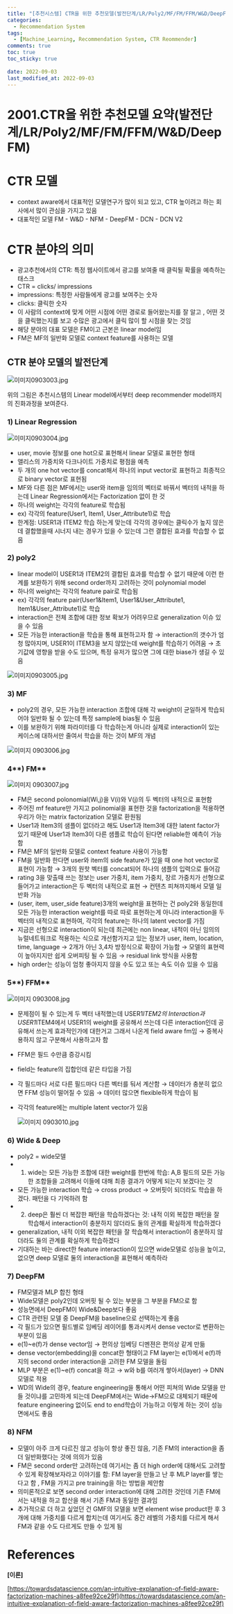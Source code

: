 ```yaml
---
title: "[추천시스템] CTR을 위한 추천모델(발전단계/LR/Poly2/MF/FM/FFM/W&D/DeepFM)"
categories:
  - Recommendation System
tags:
  - [Machine_Learning, Recommendation System, CTR Reommender]
comments: true
toc: true
toc_sticky: true
 
date: 2022-09-03
last_modified_at: 2022-09-03
---
```



# 2001.CTR을 위한 추천모델 요약(발전단계/LR/Poly2/MF/FM/FFM/W&D/DeepFM)

# CTR 모델 
- context aware에서 대표적인 모델연구가 많이 되고 있고, CTR 높이려고 하는 회사에서 많이 관심을 가지고 있음
- 대표적인 모델 FM - W&D - NFM - DeepFM - DCN - DCN V2

# CTR 분야의 의미

- 광고추천에서의 CTR:  특정 웹사이트에서 광고를 보여줄 때 클릭될 확률을 예측하는 태스크
- CTR = clicks/ impressions
- impressions: 특정한 사람들에게 광고를 보여주는 숫자
- clicks: 클릭한 숫자
- 이 사람의 context에 맞게 어떤 시점에 어떤 경로로 들어왔는지를 잘 알고 , 어떤 것을 클릭했는지를 보고 수많은 광고에서 클릭 많이 할 시점을 찾는 것임
- 해당 분야의 대표 모델은 FM이고 근본은 linear model임
- FM은 MF의 일반화 모델로 context feature를 사용하는 모델

## CTR 분야 모델의 발전단계


![이미지0903003.jpg](/assets/2022-09-03/이미지_0903003.jpg)

위의 그림은 추천시스템의 Linear model에서부터 deep recommender model까지의 진화과정을 보여준다.

### 1) **Linear Regression**

![이미지0903004.jpg](/assets/2022-09-03/이미지_0903004.jpg)
- user, movie 정보를 one hot으로 표현해서 linear 모델로 표현한 형태
- 앨리스의 가중치와 다크나이트 가중치로 평점을 예측
- 두 개의 one hot vector를 concat해서 하나의 input vector로 표현하고 최종적으로 binary vector로 표현됨
- MF와 다른 점은  MF에서는 user와 item을 임의의 벡터로 바꿔서 벡터의 내적을 하는데 Linear Regression에서는 Factorization 없이 한 것
- 하나의 weight는 각각의 feature로 학습됨
- ex) 각각의 feature(User1, Item1, User_Attribute1)로 학습
- 한계점: USER1과 ITEM2 학습 하는게 맞는데 각각의 경우에는 클릭수가 높지 않은데 결합했을때 시너지 내는 경우가 있을 수 있는데 그런 결합된 효과를 학습할 수 없음

### **2) poly2**

- linear model이 USER1과 ITEM2의 결합된 효과를 학습할 수 없기 때문에 이런 한계를 보완하기 위해 second order까지 고려하는 것이 polynomial model
- 하나의 weight는 각각의 feature pair로 학습됨
- ex) 각각의 feature pair(User1&Item1, User1&User_Attribute1, Item1&User_Attribute1)로 학습
- interaction은 전체 조합에 대한 정보 확보가 어려우므로  generalization 이슈 있을 수 있음
- 모든 가능한 interaction을 학습을 통해 표현하고자 함 → interaction의 갯수가 엄청 많아지며, USER1이 ITEM3을 보지 않았는데 weight를 학습하기 어려움 → 초기값에 영향을 받을 수도 있으며, 특정 유저가 많으면 그에 대한 biase가 생길 수 있음

![이미지0903005.jpg](/assets/2022-09-03/이미지_0903005.jpg)

### **3) MF**

- poly2의 경우, 모든 가능한 interaction 조합에 대해 각 weight이 균일하게 학습되어야 일반화 될 수 있는데 특정 sample에 bias될 수 있음
- 이를 보완하기 위해 파라미터를 다 학습하는게 아니라 실제로 interaction이 있는 케이스에 대하서만 줄여서 학습을 하는 것이 MF의 개념

![이미지 0903006.jpg](/assets/2022-09-03/이미지_0903006.jpg)

### 4**) FM**

![이미지 0903007.jpg](/assets/2022-09-03/이미지_0903007.jpg)

- FM은 second polonomial(Wi,j)을 V(i)와 V(j)의 두 벡터의 내적으로 표현함
- 주어진 mf feature만 가지고 polinomial을 표현한 것을 factorization을 적용하면 우리가 아는 matrix factorization 모델로 환원됨
- User1과 Item3의 샘플이 없더라고 해도 User1과 Item3에 대한 latent factor가 있기 때문에 User1과 Item3이 다른 샘플로 학습이 된다면 reliable한 예측이 가능함
- FM은 MF의 일반화 모델로 context feature 사용이 가능함
- FM을 일반화 한다면 user와 item의 side feature가 있을 때 one hot vector로 표현이 가능함 → 3개의 원핫 벡터를 concat되어 하나의 샘플의 입력으로 들어감
- rating 3을 맞출때 쓰는 정보는 user 가중치, item 가중치, 장르 가중치가 선형으로 들어가고 interaction은 두 벡터의 내적으로 표현 → 컨텐츠 피쳐까지해서 모델 일반화 가능
- (user, item, user_side feature)3개의 weight을 표현하는 건 poly2와 동일한데 모든 가능한 interaction weight를 따로 따로 표현하는게 아니라 interaction을 두 벡터의 내적으로 표현하여, 각각의 feature는 하나의 latent vector를 가짐
- 지금은 선형으로 interaction이 되는데 최근에는 non linear, 내적이 아닌 임의의 뉴럴네트워크로 적용하는 식으로 개선함가지고 있는 정보가 user, item, location, time, language  → 2개가 아닌 3,4차 방정식으로 확장이 가능함 → 모델의 표현력이 높아지지만 쉽게 오버피팅 될 수 있음 → residual link 방식을 사용함
- high order는 성능이 엄청 좋아지지 않을 수도 있고 또는 속도 이슈 있을 수 있음

### 5**) FFM**

![이미지 0903008.jpg](/assets/2022-09-03/이미지_0903008.jpg)
- 문제점이 될 수 있는게 두 벡터 내적했는데 USER1*ITEM2의 Interaction과 USER1*ITEM4에서 USER1의 weight를 공유해서 쓰는데 다른 interaction인데 공유해서 쓰는게 효과적인가에 대한거고 그래서 나온게 field aware fm임 → 중복사용하지 않고 구분해서 사용하고자 함
- FFM은 필드 수만큼 증강시킴
- field는 feature의 집합인데 같은 타입을 가짐
- 각 필드마다 서로 다른 필드마다 다른 벡터를 둬서 계산함 → 데이터가 충분히 없으면 FFM 성능이 떨어질 수 있음 → 데이터 많으면 flexible하게 학습이 됨
- 각각의 feature에는 multiple latent vector가 있음
    
    ![이미지 0903010.jpg](/assets/2022-09-03/이미지_0903010.jpg)
    

### **6) Wide & Deep**

- poly2 =  wide모델
- 1) wide는 모든 가능한 조합에 대한 weight를 한번에 학습: A,B 필드의 모든 가능한 조합들을 고려해서 이들에 대해 최종 결과가 어떻게 되는지 보겠다는 것
- 모든 가능한 interaction 학습 → cross product → 오버핏이 되더라도 학습을 하겠다. 패턴을 다 기억하려 함
- 2) deep은 훨씬 더 복잡한 패턴을 학습하겠다는 것: 내적 이외 복잡한 패턴을 잘 학습해서 interaction이 충분하지 않더라도 둘의 관계를 확실하게 학습하겠다
- generalization, 내적 이외 복잡한 패턴을 잘 학습해서 interaction이 충분하지 않더라도 둘의 관계를 확실하게 학습하겠다
- 기대하는 바는 direct한 feature interaction이 있으면 wide모델로 성능을 높이고, 없으면 deep 모델로 둘의 interaction을 표현해서 예측하라

### **7) DeepFM**

- FM모델과 MLP 합친 형태
- Wide모델은 poly2인데 오버핏 될 수 있는 부분을 그 부분을 FM으로 함
- 성능면에서 DeepFM이 Wide&Deep보다 좋음
- CTR 관련된 모델 중 DeepFM을 baseline으로 선택하는게 좋음
- 각 필드가 있으면 필드별로 임베딩 레이어를 통과시켜서 dense vector로 변환하는 부분이 있음
- e(1)~e(f)가 dense vector임 → 편의상 임베딩 디멘젼은 편의상 같게 만듦
- dense vector(embedding)을 concat한 형태이고 FM layer는 e(1)에서 e(f)까지의 second order interaction을 고려한 FM 모델을 돌림
- MLP 부분은 e(1)~e(f) concat을 하고 → w와 b를 여러개 쌓아서(layer) → DNN모델로 적용
- WD의 Wide의 경우, feature engineering을 통해서 어떤 피쳐의 Wide 모델을 만들 것이냐를 고민하게 되는데 DeepFM에서는 Wide→FM으로 대체되기 때문에 feature engineering 없이도 end to end학습이 가능하고 이렇게 하는 것이 성능면에서도 좋음

### **8) NFM**

- 모델이 아주 크게 다르진 않고 성능이 항상 좋진 않음, 기존 FM의 interaction을 좀 더 일반화했다는 것에 의의가 있음
- FM은 second order만 고려하는데 여기서는 좀 더 high order에 대해서도 고려할 수 있게 확장해보자라고 이야기를 함:  FM layer을 만들고 난 후 MLP layer를 쌓는다고 함 , FM을 가지고 pre training을 하는 방법을 제안함
- 의미론적으로 보면 second order interaction에 대해 고려한 것인데 기존 FM에서는 내적을 하고 합산을 해서 기존 FM과 동일한 결과임
- 추가적으로 더 하고 싶었던 건 GMF의 모델을 보면 element wise product한 후 3개에 대해 가중치를 다르게 합치는데 여기서도 중간 레벨의 가중치를 다르게 해서 FM과 같을 수도 다르게도 만들 수 있게 됨

# References

**[이론]**

[https://towardsdatascience.com/an-intuitive-explanation-of-field-aware-factorization-machines-a8fee92ce29f](https://towardsdatascience.com/an-intuitive-explanation-of-field-aware-factorization-machines-a8fee92ce29f)